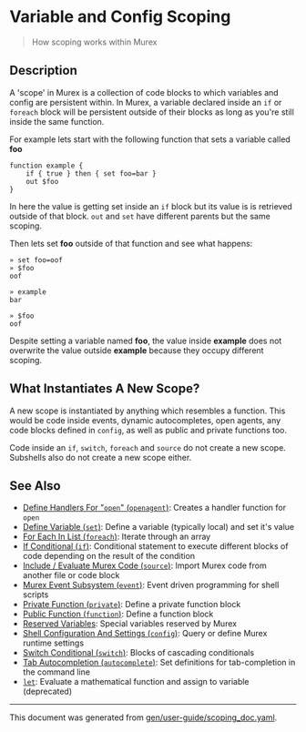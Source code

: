 # Variable and Config Scoping

> How scoping works within Murex

## Description

A 'scope' in Murex is a collection of code blocks to which variables and
config are persistent within. In Murex, a variable declared inside an `if` or
`foreach` block will be persistent outside of their blocks as long as you're
still inside the same function.

For example lets start with the following function that sets a variable called
**foo**

```
function example {
    if { true } then { set foo=bar }
    out $foo
}
```

In here the value is getting set inside an `if` block but its value is is
retrieved outside of that block. `out` and `set` have different parents but
the same scoping.

Then lets set **foo** outside of that function and see what happens:

```
» set foo=oof
» $foo
oof

» example
bar

» $foo
oof
```

Despite setting a variable named **foo**, the value inside **example** does not
overwrite the value outside **example** because they occupy different scoping.

## What Instantiates A New Scope?

A new scope is instantiated by anything which resembles a function. This would
be code inside events, dynamic autocompletes, open agents, any code blocks
defined in `config`, as well as public and private functions too.

Code inside an `if`, `switch`, `foreach` and `source` do not create a new
scope. Subshells also do not create a new scope either.

## See Also

* [Define Handlers For "`open`" (`openagent`)](../commands/openagent.md):
  Creates a handler function for `open`
* [Define Variable (`set`)](../commands/set.md):
  Define a variable (typically local) and set it's value
* [For Each In List (`foreach`)](../commands/foreach.md):
  Iterate through an array
* [If Conditional (`if`)](../commands/if.md):
  Conditional statement to execute different blocks of code depending on the result of the condition
* [Include / Evaluate Murex Code (`source`)](../commands/source.md):
  Import Murex code from another file or code block
* [Murex Event Subsystem (`event`)](../commands/event.md):
  Event driven programming for shell scripts
* [Private Function (`private`)](../commands/private.md):
  Define a private function block
* [Public Function (`function`)](../commands/function.md):
  Define a function block
* [Reserved Variables](../user-guide/reserved-vars.md):
  Special variables reserved by Murex
* [Shell Configuration And Settings (`config`)](../commands/config.md):
  Query or define Murex runtime settings
* [Switch Conditional (`switch`)](../commands/switch.md):
  Blocks of cascading conditionals
* [Tab Autocompletion (`autocomplete`)](../commands/autocomplete.md):
  Set definitions for tab-completion in the command line
* [`let`](../commands/let.md):
  Evaluate a mathematical function and assign to variable (deprecated)

<hr/>

This document was generated from [gen/user-guide/scoping_doc.yaml](https://github.com/lmorg/murex/blob/master/gen/user-guide/scoping_doc.yaml).